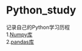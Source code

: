 # Python_study
记录自己的Python学习历程</br>
1.<a href="https://github.com/qcm8866/Python_study/tree/master/numpy">Numpy库</a>  
2.<a href="https://github.com/qcm8866/Python_study/tree/master/pandas">pandas库</a>

